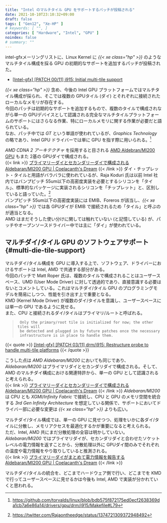 ```yaml
---
title: "Intel のマルチタイル GPU をサポートするパッチが投稿される"
date: 2021-10-10T23:10:32+09:00
draft: false
tags: [ "Gen12", "Xe-HP" ]
# keywords: [ "", ]
categories: [ "Hardware", "Intel", "GPU" ]
noindex: false
# summary: ""
---
```


intel-gfxメーリングリストに、Linux Kernel に *{{< xe class="hp" >}}* のようなマルチタイル構成を採る GPU の初期的なサポートを追加するパッチが投稿された。  

 * [[Intel-gfx] [PATCH 00/11] i915: Initial multi-tile support](https://lists.freedesktop.org/archives/intel-gfx/2021-October/280126.html)

*{{< xe class="hp" >}}* 含め、今後の Intel GPU プラットフォームではマルチタイル構成が採られ、そこでは複数の GPUタイル (ダイ) とそれぞれに接続されたローカルなメモリが存在する。  
今回のパッチは初期的なサポートを追加するもので、複数のタイルで構成されながら単一の GPUデバイスとして認識される完全なマルチタイルプラットフォームのサポートにはさらなる作業、特にローカルメモリに関する作業が必要だと語られている。  
なお、パッチ中では *GT* という単語が使われているが、*Graphics Technology* の略であり、Intel GPU ドライバーでは単に GPU を指す際に用いられる。[^gt]  

[^gt]: <https://github.com/torvalds/linux/blob/bdb575f872175ed0ecf2638369da1cb7a6e86a14/drivers/gpu/drm/i915/Makefile#L79>

*AMD CDNA 2 アーキテクチャ* を採用すると目される [AMD Aldebran/MI200 GPU](/tags/aldebaran) もまた 2基の GPUダイで構成される。  
{{< link >}} [プライマリーダイとセカンダリーダイで構成される Aldebaran/MI200 GPU | Coelacanth's Dream](/posts/2021/06/09/aldebaran-primary-secondary/) {{< /link >}}
ダイ・チップレット・タイルと用語がバラバラに使われているが、Raja Koduri 氏は以前 Intel 社内ではバンプピッチ 55um以下の高密度実装を必要とするシリコンを「タイル」、標準的なパッケージに実装されるシリコンを「チップレット」と、区別していると語っていた。[^tile-chiplet]  
バンプピッチ 55um以下の高密度実装には EMIB、Foreros が該当し、*{{< xe class="hp" >}}* では各 GPUダイが EMIB で接続されるため「タイル」と呼ぶのが適当となる。  
AMD はまだそうした使い分けに関しては触れていない (と記憶している) が、パッチやオープンソースドライバー中では主に「ダイ」が使われている。  

[^tile-chiplet]: <https://twitter.com/Rajaontheedge/status/1374721309372948492>

## マルチダイ/タイル GPU のソフトウェアサポート {#multi-die-tile-support}

マルチダイ/タイル構成を GPU に導入する上で、ソフトウェア、ドライバーにおけるサポートは Intel, AMD で共通する部分がある。  
今回のパッチで Matt Roper 氏は、複数のタイルで構成されることはユーザースペース、UMD (User Mode Driver) に対して透過的であり、直接意識する必要はないとコメントしている。これはマルチダイ/タイル GPU のプログラミングモデルを簡易にしつつ、性能を引き出す上で重要となる。  
KMD (Kernel Mode Driver) が複数のダイ/タイルを意識し、ユーザースペースには単一の GPU であるように見せる。  
また、CPU と接続されるダイ/タイルはプライマリ/ルートと呼ばれる。  

 > 		Only the primary/root tile is initialized for now; the other tiles will
 > 		be detected and plugged in by future patches once the necessary
 > 		infrastructure is in place to handle them.
 > 
 {{< quote >}} [[Intel-gfx] [PATCH 03/11] drm/i915: Restructure probe to handle multi-tile platforms](https://lists.freedesktop.org/archives/intel-gfx/2021-October/280129.html) {{< /quote >}}

こうした点は *AMD Aldebaran/MI200* においても同じであり、*Aldebaran/MI200* はプライマリダイとセカンダリダイで構成される。そして、AMD のマルチダイ構成における関連特許から、単一の GPU として認識されると考えられる。  
{{< link >}} [プライマリーダイとセカンダリーダイで構成される Aldebaran/MI200 GPU | Coelacanth's Dream](/posts/2021/06/09/aldebaran-primary-secondary/) {{< /link >}}
*Aldebaran/MI200* は CPU とも *XGMI/Infinity Fabric* で接続し、CPU と GPU のメモリ空間を統合する *3rd Gen Infinity Architecture* を想定している関係で、サポートにおいてドライバー部に必要な変更は *{{< xe class="hp" >}}* よりも広い。  

マルチダイ/タイル構成では、単一の GPU に見せつつ、処理をいかに各ダイ/タイルに分散し、メモリアクセスを最適化するかが重要になると考えられる。  
ただ、Intel, AMD 共にまだ分散処理の全容は明かしていない。  
*Aldebaran/MI200* ではプライマリダイが、セカンダリダイと合わせたソケットレベルの電力情報を返すことから、分散処理以外に GPUダイ間のみでそれぞれの温度や電力情報をやり取りしていると推測される。  
{{< link >}} [プライマリーダイがまとめて電力情報を報告する Aldebaran/MI200 GPU | Coelacanth's Dream](/posts/2021/09/04/primary-die-report-total-power/) {{< /link >}}

マルチダイ/タイルの統合を、どこまでハードウェア側で行い、どこまでを KMD で行ってユーザースペースに見せるかは今後も Intel, AMD で実装が分かれていくと思われる。  
